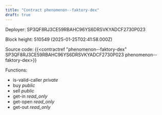 ```yaml
---
title: "Contract phenomenon--faktory-dex"
draft: true
---
```

Deployer: SP3QF8RJ3CE59RBAHC96YS6DRSVKYADCF2730P023


 



Block height: 510549 (2025-01-25T02:41:58.000Z)

Source code: {{<contractref "phenomenon--faktory-dex" SP3QF8RJ3CE59RBAHC96YS6DRSVKYADCF2730P023 phenomenon--faktory-dex>}}

Functions:

* is-valid-caller _private_
* buy _public_
* sell _public_
* get-in _read_only_
* get-open _read_only_
* get-out _read_only_
